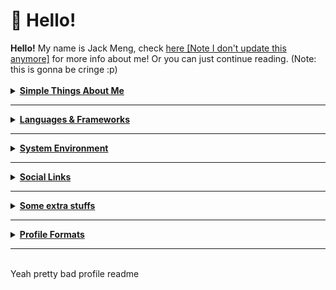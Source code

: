 <h1> 🍵 Hello! </h1>
<a><strong>Hello!</strong> My name is Jack Meng, check <a href="https://exoad.github.io/exoad/mds/Main.html">here [Note I don't update this anymore]</a>
  for more info about me! Or you can just continue reading. (Note: this is gonna be cringe :p)</a>
<br><br>
<details>
  <summary><strong><u>Simple Things About Me</u></strong></summary>
<h2>Things I do / About me</h2>
<ul>
  <li><strong>Competitive programmer</strong> - currently doing USACO silver. Also do things like CodeForces, GCJ,
    AtCoder, etc..</li>
  <li><strong>Main Language: C & Elixir</strong></li>
  <li><strong>Currently learning: C++, Lisp</strong></li>
  <li><strong>Currently in High School</strong></li>
  <li><strong>I love to build and compile from source</strong></li>
</ul>
</details>
<hr>
<details>
  <summary><strong><u>Languages & Frameworks</u></strong></summary>
<h2>Languages & Frameworks & Others</h2>
<p>
  <a href="https://elixir-lang.org/"><img
      src="https://img.shields.io/badge/Elixir-4B275F?style=for-the-badge&logo=elixir&logoColor=white"></a>
  <a href="https://www.oracle.com/java/technologies/"><img
      src="https://img.shields.io/badge/Java-007396?style=for-the-badge&logo=java&logoColor=white"></a>
  <a href="https://en.wikipedia.org/wiki/C_(programming_language)"><img
      src="https://img.shields.io/badge/C-A8B9CC?style=for-the-badge&logo=c&logoColor=white"></a>
  <a href="https://www.cplusplus.com/"><img
      src="https://img.shields.io/badge/C++-00599C?style=for-the-badge&logo=cplusplus&logoColor=white"></a>
  <a href="https://nodejs.org/en/"><img
      src="https://img.shields.io/badge/NodeJS-339933?style=for-the-badge&logo=node.js&logoColor=white"></a>
  <a href="https://clojure.org/"><img
      src="https://img.shields.io/badge/Clojure-5881D8?style=for-the-badge&logo=clojure&logoColor=white"></a>
  <a href="https://www.javascript.com/"><img
      src="https://img.shields.io/badge/JavaScript-F7DF1E?style=for-the-badge&logo=javascript&logoColor=black" alt=""
      srcset=""></a>
  <a href="https://html.spec.whatwg.org/"><img
      src="https://img.shields.io/badge/HTML5-E34F26?style=for-the-badge&logo=html5&logoColor=white"></a>
  <a href="https://gradle.org/"><img
      src="https://img.shields.io/badge/Gradle-02303A?style=for-the-badge&logo=gradle&logoColor=white"></a>
  <a href="https://maven.apache.org/"><img
      src="https://img.shields.io/badge/Apache%20Maven-C71A36?style=for-the-badge&logo=apache%20maven&logoColor=white"></a>
  <a href="https://www.rust-lang.org/"><img
      src="https://img.shields.io/badge/Rust-000000?style=for-the-badge&logo=rust&logoColor=white"></a>
  <a href="https://crystal-lang.org/"><img
      src="https://img.shields.io/badge/Crystal-000000?style=for-the-badge&logo=crystal&logoColor=white"></a>
</p>
  </details>
<hr>
<details>
  <summary><strong><u>System Environment</u></strong></summary>
<h2>My System Environment</h2>
<ul>
  <li><strong>OS: </strong>Manjaro, Arch</li>
  <li><strong>WM: </strong>i3, BSPWM, PLASMA</li>
  <li><strong>Terminal/Shell: </strong>Kitty, Alacritty</li>
  <li><strong>Code Environment: <br>
      <a href="https://code.visualstudio.com/"><img
          src="https://img.shields.io/badge/Visual_Studio_Code-0078D4?style=for-the-badge&logo=visual%20studio%20code&logoColor=white"></a>
      <a href="https://www.jetbrains.com/clion/"><img
          src="https://img.shields.io/badge/CLion-000000?style=for-the-badge&logo=clion&logoColor=white"></a>
      <a href="https://www.gnu.org/software/emacs/"><img
          src="https://img.shields.io/badge/GNU%20Emacs-7F5AB6?style=for-the-badge&logo=gnu%20emacs&logoColor=white"></a>
    </strong>
</ul>
</details>
<hr>
<details>
  <summary><strong><u>Social Links</u></strong></summary>
<h2>Socials</h2>
<p>
  <a href="https://discord.gg/PbJQRT9zQ8"><img
      src="https://img.shields.io/badge/Discord%20Server-5865F2?style=for-the-badge&logo=discord&logoColor=white"></a>
  <a href="http://exoad.github.io/exoad"><img src="https://img.shields.io/badge/Website-00B265?style=for-the-badge"></a>
  <a href="https://www.reddit.com/user/Chunkyfungus123"><img
      src="https://img.shields.io/badge/u/Chunkyfungus123-FF4500?style=for-the-badge&logo=reddit&logoColor=white"></a>

</p>
</details>
<hr>
<details>
  <summary><strong><u>Some extra stuffs</u></strong></summary>
<h2>Stats</h2>
<p>
  <img src="https://github-readme-stats.vercel.app/api?username=exoad&show_icons=true&theme=calm">
  <img src="https://github-readme-stats.vercel.app/api/top-langs/?username=exoad&layout=compact&theme=calm">
  <img src="https://github-profile-trophy.vercel.app/?username=exoad&theme=calm">
</p>
  </details>
<hr>
<details>
  <summary><strong><u>Profile Formats</u></strong></summary>
  <h2>View my profile in other languages!</h2>
  <a href="https://github.com/exoad/exoad/blob/main/README.md">English</a>
  <br>
  <a href="https://github.com/exoad/exoad/blob/main/README_JP.md">Japanese</a>
  <br>
  <a href="https://github.com/exoad/exoad/blob/main/README_CH.md">Chinese</a>
  <hr>
  <h2>View my profile in other formats!</h2>
  <p>Note: not all languages are supported for different file types. <strong>ALL FILE FORMATS ARE INCOMPLETE AND NEEDS FURTHER REVISIONS</strong></p>
  <a href="https://github.com/exoad/exoad/blob/main/README.md">MARKDOWN (html form)<code>.md</code></a>
  <br>
  <a href="https://github.com/exoad/exoad/blob/main/README.odt">OPENDOCUMENT <code>.odt</code></a>
  <br>
  <a href="https://github.com/exoad/exoad/blob/main/README.rtf">RICH TEXT FORMAT <code>.rtf</code></a>
  <br>
</details>
<hr>
<br>
<footer>Yeah pretty bad profile readme</footer>

